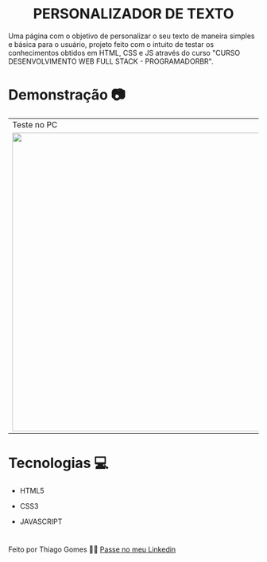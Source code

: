 <h1 align="center">
   PERSONALIZADOR DE TEXTO
</h1>

<p>
Uma página com o objetivo de personalizar o seu texto de maneira simples e básica para o usuário, projeto feito com o intuito de testar os conhecimentos obtidos em HTML, CSS e JS através do curso "CURSO DESENVOLVIMENTO WEB FULL STACK - PROGRAMADORBR".
</p>

# Demonstração 📷

<table>
 <tr>
   <td>Teste no PC</td>
   <td>Teste no MOBILE</td>
 </tr>
 <tr>
   <td><img src="https://user-images.githubusercontent.com/98625860/155856294-530b139c-3c66-47e9-aca2-0851a8433415.gif" width="600px"></td>
   <td><img src="https://user-images.githubusercontent.com/98625860/155856269-3d40a829-14e3-4891-9f33-4123f05c5a95.gif" width="400px"></td>
 </tr>
</table>

# Tecnologias 💻

-   <p>HTML5</p>
-   <p>CSS3</p>
-   <p>JAVASCRIPT</p>

#

Feito por Thiago Gomes 🧑‍💻 [Passe no meu Linkedin](https://www.linkedin.com/in/thiago-gomes-165ab722b/)
